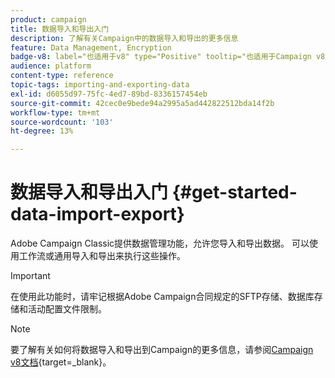 ```yaml
---
product: campaign
title: 数据导入和导出入门
description: 了解有关Campaign中的数据导入和导出的更多信息
feature: Data Management, Encryption
badge-v8: label="也适用于v8" type="Positive" tooltip="也适用于Campaign v8"
audience: platform
content-type: reference
topic-tags: importing-and-exporting-data
exl-id: d6055d97-75fc-4ed7-89bd-8336157454eb
source-git-commit: 42cec0e9bede94a2995a5ad442822512bda14f2b
workflow-type: tm+mt
source-wordcount: '103'
ht-degree: 13%

---
```


# 数据导入和导出入门 {#get-started-data-import-export}



Adobe Campaign Classic提供数据管理功能，允许您导入和导出数据。 可以使用工作流或通用导入和导出来执行这些操作。

>[!IMPORTANT]
>
>在使用此功能时，请牢记根据Adobe Campaign合同规定的SFTP存储、数据库存储和活动配置文件限制。

>[!NOTE]
>
>要了解有关如何将数据导入和导出到Campaign的更多信息，请参阅[Campaign v8文档](https://experienceleague.adobe.com/en/docs/campaign/campaign-v8/data/import){target=_blank}。


<!--
## Workflows {#workflows}

<img src="assets/do-not-localize/icon_workflows.svg" width="60px">

**Workflows** are a useful way to automate your import processes. Whether you import data from a local file or from a SFTP, they allow you to standardize your data management procedures.

With workflows, import and export operations can be repeated automatically according to a schedule, for example to automate data exchange between several information systems.

For more on this, refer to [this section](../../platform/using/import-export-workflows.md).

## Generic imports and exports {#generic-import-export}

<img src="assets/do-not-localize/icon_templates.svg" width="60px">

Additionally, Campaign Classic provides **generic imports and exports** that allow you to create occasional import or export jobs.

Imports and exports are configured in dedicated templates, that you can configure and use to launch and monitor import and export jobs.

For more on generic imports and exports, refer to [this section](../../platform/using/about-generic-imports-exports.md).

>[!IMPORTANT]
>Generic imports and exports should be used for occasional operations only. To ensure data consistency and improve efficiency, it is recommended to perform your import and export operations using workflows.

## Data encryption and compression {#data-encryption-compression}

<img src="assets/do-not-localize/icon_encrypt.svg" width="60px">

Campaign Classic allows you to import zipped or encrypted files, and export zipped or encrypted file.

These operations are performed within workflows, by applying pre-processing stages to the data you want to leverage.

For more on this, refer to these sections:

* [Unzip or decrypt a file](../../platform/using/unzip-decrypt.md)
* [Zip or encrypt a file](../../platform/using/zip-encrypt.md)

## Best practices and troubleshooting {#best-practices-troubleshooting}

<img src="assets/do-not-localize/icon_bestpractices.svg" width="60px">

You should follow several [best practices](../../platform/using/import-export-best-practices.md) when performing import and export operations to ensure data consistency within the database and avoid common errors during update or export operations.

Additionally, recommendations and common issues related to SFTP servers usage are available in [this section](../../platform/using/sftp-server-usage.md).
-->